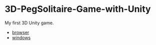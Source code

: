 # 3D-PegSolitaire-Game-with-Unity
My first 3D Unity game.

- [browser](https://AhmetUsluoglu.github.io/3D-PegSolitaire-Game-with-Unity)
- [windows](https://github.com/AhmetUsluoglu/3D-PegSolitaire-Game-with-Unity/releases/tag/v.0.1)
